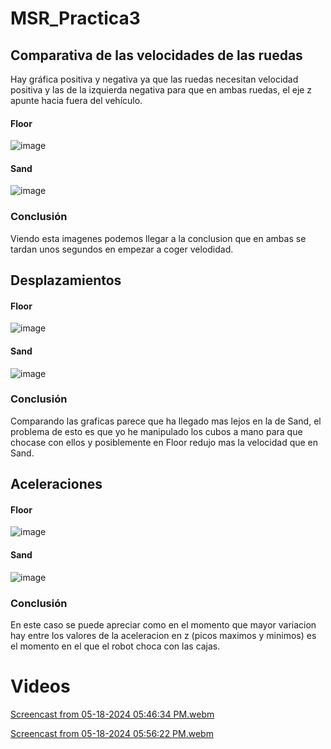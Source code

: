 # MSR_Practica3

## Comparativa de las velocidades de las ruedas

Hay gráfica positiva y negativa ya que las ruedas necesitan velocidad positiva y las de la izquierda negativa para que en ambas ruedas, el eje z apunte hacia fuera del vehículo.

#### Floor

![image](https://github.com/jlozanot2021/MSR_Practica3/assets/102520615/c7ef61ac-9bca-4e9a-9bb8-517672b220ee)

#### Sand

![image](https://github.com/jlozanot2021/MSR_Practica3/assets/102520615/0d39a7fc-141a-4768-b3f6-7a4bd767b532)

### Conclusión

Viendo esta imagenes podemos llegar a la conclusion que en ambas se tardan unos segundos en empezar a coger velodidad.

## Desplazamientos

#### Floor

![image](https://github.com/jlozanot2021/MSR_Practica3/assets/102520615/aefb11bb-eb2f-4247-9fbd-2e2c8568f525)

#### Sand

![image](https://github.com/jlozanot2021/MSR_Practica3/assets/102520615/f2280274-40ed-479e-bd90-824a6abefeb0)

### Conclusión

Comparando las graficas parece que ha llegado mas lejos en la de Sand, el problema de esto es que yo he manipulado los cubos a mano para que chocase con ellos y posiblemente en Floor redujo mas la velocidad que en Sand.

## Aceleraciones

#### Floor

![image](https://github.com/jlozanot2021/MSR_Practica3/assets/102520615/7672a913-4cb5-458d-9d6b-78ee8f165ef5)

#### Sand

![image](https://github.com/jlozanot2021/MSR_Practica3/assets/102520615/c040d0a1-3e59-418c-bd79-c9de467fc2c4)


### Conclusión

En este caso se puede apreciar como en el momento que mayor variacion hay entre los valores de la aceleracion en z (picos maximos y minimos) es el momento en el que el robot choca con las cajas.


# Videos


[Screencast from 05-18-2024 05:46:34 PM.webm](https://github.com/jlozanot2021/MSR_Practica3/assets/102520615/64a1f06f-efce-4508-992e-bf419b54fa99)


[Screencast from 05-18-2024 05:56:22 PM.webm](https://github.com/jlozanot2021/MSR_Practica3/assets/102520615/dd904e42-7af8-411d-b919-f0e885038a31)


